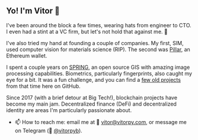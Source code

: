 ## Yo! I'm Vitor 👋

I've been around the block a few times, wearing hats from engineer to CTO. I even had a stint at a VC firm, but let's not hold that against me. 🙈

I've also tried my hand at founding a couple of companies. My first, SIM, used computer vision for materials science (RIP). The second was [Pillar](https://pillar.fi), an Ethereum wallet.

I spent a couple years on [SPRING](http://www.dpi.inpe.br/spring/), an open source GIS with amazing image processing capabilities. Biometrics, particularly fingerprints, also caught my eye for a bit. It was a fun challenge, and you can find a [few old projects](https://github.com/vitorpy/qwsqviewer) from that time here on GitHub.

Since 2017 (with a brief detour at Big Tech!), blockchain projects have become my main jam. Decentralized finance (DeFi) and decentralized identity are areas I'm particularly passionate about.

- 📫 How to reach me: email me at 📧 [vitor@vitorpy.com](mailto:vitor@vitorpy.com), or message me on Telegram (💬 [@vitorpyb](https://t.me/vitorpyb)).

